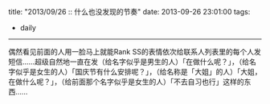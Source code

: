 title: "2013/09/26 :: 什么也没发现的节奏"
date: 2013-09-26 23:01:00
tags:
- daily
---
偶然看见前面的人用一脸马上就能Rank SS的表情依次给联系人列表里的每个人发短信……超级自然地一直在发（给名字似乎是男生的人）「在做什么呢？」，（给名字似乎是女生的人）「国庆节有什么安排呢？」，（给名称是「大姐」的人）「大姐，在做什么呢？」，（给前面那个名字似乎是女生的人）「不去自习也行」这样的东西……
